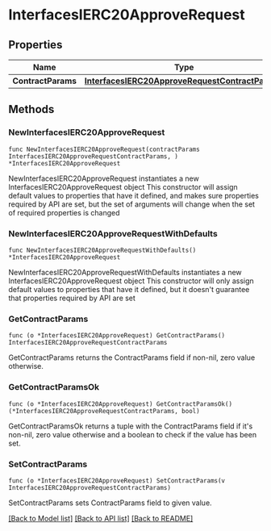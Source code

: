 # InterfacesIERC20ApproveRequest

## Properties

Name | Type | Description | Notes
------------ | ------------- | ------------- | -------------
**ContractParams** | [**InterfacesIERC20ApproveRequestContractParams**](InterfacesIERC20ApproveRequestContractParams.md) |  | 

## Methods

### NewInterfacesIERC20ApproveRequest

`func NewInterfacesIERC20ApproveRequest(contractParams InterfacesIERC20ApproveRequestContractParams, ) *InterfacesIERC20ApproveRequest`

NewInterfacesIERC20ApproveRequest instantiates a new InterfacesIERC20ApproveRequest object
This constructor will assign default values to properties that have it defined,
and makes sure properties required by API are set, but the set of arguments
will change when the set of required properties is changed

### NewInterfacesIERC20ApproveRequestWithDefaults

`func NewInterfacesIERC20ApproveRequestWithDefaults() *InterfacesIERC20ApproveRequest`

NewInterfacesIERC20ApproveRequestWithDefaults instantiates a new InterfacesIERC20ApproveRequest object
This constructor will only assign default values to properties that have it defined,
but it doesn't guarantee that properties required by API are set

### GetContractParams

`func (o *InterfacesIERC20ApproveRequest) GetContractParams() InterfacesIERC20ApproveRequestContractParams`

GetContractParams returns the ContractParams field if non-nil, zero value otherwise.

### GetContractParamsOk

`func (o *InterfacesIERC20ApproveRequest) GetContractParamsOk() (*InterfacesIERC20ApproveRequestContractParams, bool)`

GetContractParamsOk returns a tuple with the ContractParams field if it's non-nil, zero value otherwise
and a boolean to check if the value has been set.

### SetContractParams

`func (o *InterfacesIERC20ApproveRequest) SetContractParams(v InterfacesIERC20ApproveRequestContractParams)`

SetContractParams sets ContractParams field to given value.



[[Back to Model list]](../README.md#documentation-for-models) [[Back to API list]](../README.md#documentation-for-api-endpoints) [[Back to README]](../README.md)


